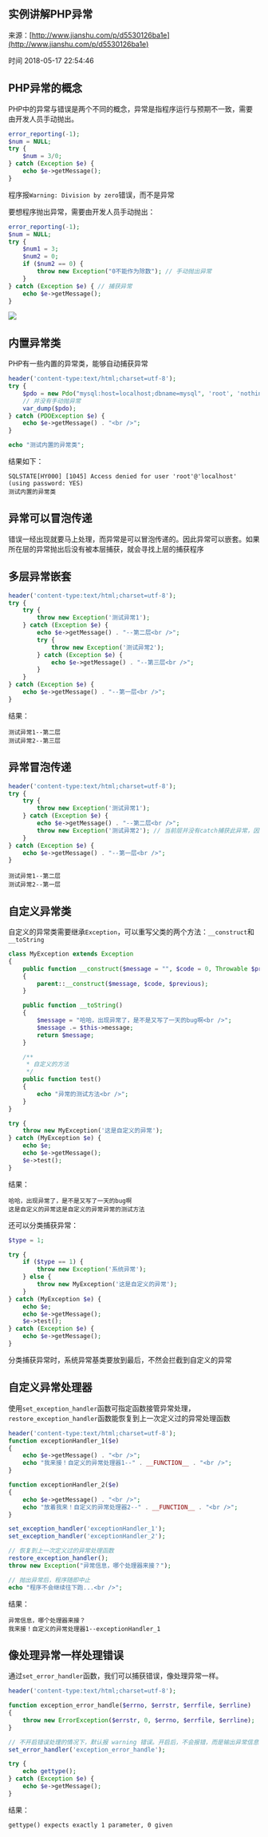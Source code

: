 ## 实例讲解PHP异常

来源：[http://www.jianshu.com/p/d5530126ba1e](http://www.jianshu.com/p/d5530126ba1e)

时间 2018-05-17 22:54:46

 
## PHP异常的概念
 
PHP中的异常与错误是两个不同的概念，异常是指程序运行与预期不一致，需要由开发人员手动抛出。
 
```php
error_reporting(-1);
$num = NULL;
try {
    $num = 3/0;
} catch (Exception $e) {
    echo $e->getMessage();
}
```
 
程序报`Warning: Division by zero`错误，而不是异常
 
要想程序抛出异常，需要由开发人员手动抛出：
 
```php
error_reporting(-1);
$num = NULL;
try {
    $num1 = 3;
    $num2 = 0;
    if ($num2 == 0) {
        throw new Exception("0不能作为除数"); // 手动抛出异常
    }
} catch (Exception $e) { // 捕获异常
    echo $e->getMessage();
}
```
   
![][0]
 
## 内置异常类
 
PHP有一些内置的异常类，能够自动捕获异常
 
```php
header('content-type:text/html;charset=utf-8');
try {
    $pdo = new Pdo("mysql:host=localhost;dbname=mysql", 'root', 'nothing'); // 密码随便填，故意写错
    // 并没有手动抛异常
    var_dump($pdo);
} catch (PDOException $e) {
    echo $e->getMessage() . "<br />";
}

echo "测试内置的异常类";
```
 
结果如下：
 
```
SQLSTATE[HY000] [1045] Access denied for user 'root'@'localhost' (using password: YES)
测试内置的异常类
```
 
## 异常可以冒泡传递
 
错误一经出现就要马上处理，而异常是可以冒泡传递的。因此异常可以嵌套。如果所在层的异常抛出后没有被本层捕获，就会寻找上层的捕获程序
 
## 多层异常嵌套
 
```php
header('content-type:text/html;charset=utf-8');
try {
    try {
        throw new Exception('测试异常1');
    } catch (Exception $e) {
        echo $e->getMessage() . "--第二层<br />";
        try {
            throw new Exception('测试异常2');
        } catch (Exception $e) {
            echo $e->getMessage() . "--第三层<br />";
        }
    }
} catch (Exception $e) {
    echo $e->getMessage() . "--第一层<br />";
}
```
 
结果：
 
```
测试异常1--第二层
测试异常2--第三层
```
 
## 异常冒泡传递
 
```php
header('content-type:text/html;charset=utf-8');
try {
    try {
        throw new Exception('测试异常1');
    } catch (Exception $e) {
        echo $e->getMessage() . "--第二层<br />";
        throw new Exception('测试异常2'); // 当前层并没有catch捕获此异常，因此会到外层去寻找捕获
    }
} catch (Exception $e) {
    echo $e->getMessage() . "--第一层<br />";
}
```
 
```
测试异常1--第二层
测试异常2--第一层
```
 
## 自定义异常类
 
自定义的异常类需要继承`Exception`，可以重写父类的两个方法：`__construct`和`__toString`

```php
class MyException extends Exception
{
    public function __construct($message = "", $code = 0, Throwable $previous = null)
    {
        parent::__construct($message, $code, $previous);
    }

    public function __toString()
    {
        $message = "哈哈，出现异常了，是不是又写了一天的bug啊<br />";
        $message .= $this->message;
        return $message;
    }

    /**
     * 自定义的方法
     */
    public function test()
    {
        echo "异常的测试方法<br />";
    }
}

try {
    throw new MyException('这是自定义的异常');
} catch (MyException $e) {
    echo $e;
    echo $e->getMessage();
    $e->test();
}
```
 
结果：
 
```
哈哈，出现异常了，是不是又写了一天的bug啊
这是自定义的异常这是自定义的异常异常的测试方法
```
 
还可以分类捕获异常：
 
```php
$type = 1;

try {
    if ($type == 1) {
        throw new Exception('系统异常');
    } else {
        throw new MyException('这是自定义的异常');
    }
} catch (MyException $e) {
    echo $e;
    echo $e->getMessage();
    $e->test();
} catch (Exception $e) {
    echo $e->getMessage();
}
```
 
分类捕获异常时，系统异常基类要放到最后，不然会拦截到自定义的异常
 
## 自定义异常处理器
 
使用`set_exception_handler`函数可指定函数接管异常处理，`restore_exception_handler`函数能恢复到上一次定义过的异常处理函数
 
```php
header('content-type:text/html;charset=utf-8');
function exceptionHandler_1($e)
{
    echo $e->getMessage() . "<br />";
    echo "我来接！自定义的异常处理器1--" . __FUNCTION__ . "<br />";
}

function exceptionHandler_2($e)
{
    echo $e->getMessage() . "<br />";
    echo "放着我来！自定义的异常处理器2--" . __FUNCTION__ . "<br />";
}

set_exception_handler('exceptionHandler_1');
set_exception_handler('exceptionHandler_2');

// 恢复到上一次定义过的异常处理函数
restore_exception_handler();
throw new Exception("异常信息，哪个处理器来接？");

// 抛出异常后，程序随即中止
echo "程序不会继续往下跑...<br />";
```
 
结果：
 
```
异常信息，哪个处理器来接？
我来接！自定义的异常处理器1--exceptionHandler_1
```
 
## 像处理异常一样处理错误
 
通过`set_error_handler`函数，我们可以捕获错误，像处理异常一样。
 
```php
header('content-type:text/html;charset=utf-8');

function exception_error_handle($errno, $errstr, $errfile, $errline)
{
    throw new ErrorException($errstr, 0, $errno, $errfile, $errline);
}

// 不开启错误处理的情况下，默认报 warning 错误。开启后，不会报错，而是输出异常信息
set_error_handler('exception_error_handle');

try {
    echo gettype();
} catch (Exception $e) {
    echo $e->getMessage();
}
```
 
结果：
 
```
gettype() expects exactly 1 parameter, 0 given
```
 


[0]: ../img/mmA7nqY.png 